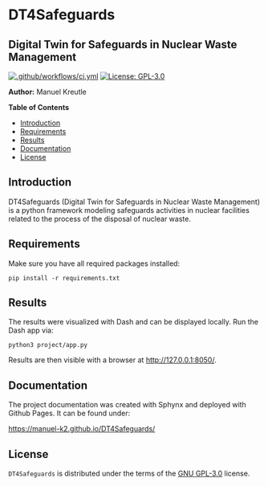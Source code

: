 # DT4Safeguards
## Digital Twin for Safeguards in Nuclear Waste Management

[![.github/workflows/ci.yml](https://github.com/manuel-k2/projectfiles/actions/workflows/ci.yml/badge.svg)](https://github.com/manuel-k2/projectfiles/actions/workflows/ci.yml) [![License: GPL-3.0](https://img.shields.io/badge/License-GPL3.0-yellow.svg)](https://www.gnu.org/licenses/gpl-3.0.en.html)


**Author:**
Manuel Kreutle

**Table of Contents**

- [Introduction](#introduction)
- [Requirements](#requirements)
- [Results](#results)
- [Documentation](#documentation)
- [License](#license)

## Introduction

DT4Safeguards (Digital Twin for Safeguards in Nuclear Waste Management) is a python framework modeling safeguards activities in nuclear facilities related to the process of the disposal of nuclear waste.

## Requirements

Make sure you have all required packages installed:

`pip install -r requirements.txt`

## Results

The results were visualized with Dash and can be displayed locally. Run the Dash app via:

`python3 project/app.py`

Results are then visible with a browser at http://127.0.0.1:8050/.

## Documentation

The project documentation was created with Sphynx and deployed with Github Pages. It can be found under:

https://manuel-k2.github.io/DT4Safeguards/

## License

`DT4Safeguards` is distributed under the terms of the [GNU GPL-3.0](https://www.gnu.org/licenses/gpl-3.0.en.html) license.
